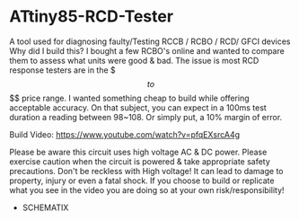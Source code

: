 # ATtiny85-RCD-Tester
A tool used for diagnosing faulty/Testing RCCB / RCBO / RCD/ GFCI devices
Why did I build this? I bought a few RCBO's online and wanted to compare them to assess what units were good & bad. 
The issue is most RCD response testers are in the $$$ to $$$$ price range. I wanted something cheap to build while 
offering acceptable accuracy. On that subject, you can expect in a 100ms test duration a reading between 98~108. 
Or simply put, a 10% margin of error.

Build Video: https://www.youtube.com/watch?v=pfqEXsrcA4g

Please be aware this circuit uses high voltage AC & DC power. 
Please exercise caution when the circuit is powered & take appropriate safety precautions. 
Don't be reckless with High voltage! It can lead to damage to property, injury or even a fatal shock. 
If you choose to build or replicate what you see in the video you are doing so at your own risk/responsibility! 


- SCHEMATIX
